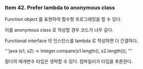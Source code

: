 ### Item 42. Prefer lambda to anonymous class

Function object 를 표현하여 함수형 프로그래밍을 할 수 있다.

이를 anonymous class 로 작성할 경우 코드가 너무 길다.

Functional interface 의 인스턴스를 lambda 로 작성하면 더 간결하다.

'''java
(s1, s2) -> Integer.compare(s1.length(), s2.length());
'''

람다의 매개변수 타입은 생략할 수 있다. 컴파일러가 타입을 추론한다.


